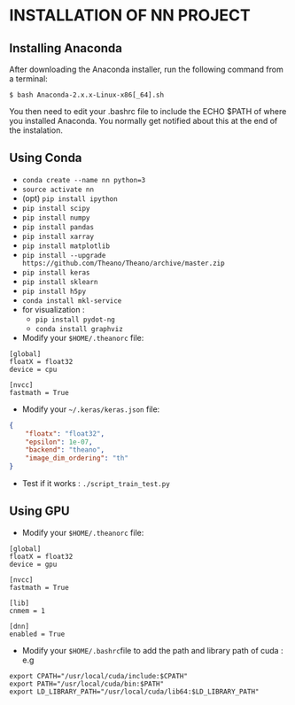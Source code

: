 INSTALLATION OF NN PROJECT
==========================

Installing Anaconda
-------------------
After downloading the Anaconda installer, run the following command from a terminal:
```Shell
$ bash Anaconda-2.x.x-Linux-x86[_64].sh
```
You then need to edit your .bashrc file to include the ECHO $PATH of where you installed Anaconda.
You normally get notified about this at the end of the instalation.

Using Conda
-----------
* `conda create --name nn python=3`
* `source activate nn`
* (opt) `pip install ipython`
* `pip install scipy`
* `pip install numpy`
* `pip install pandas`
* `pip install xarray`
* `pip install matplotlib`
* `pip install --upgrade https://github.com/Theano/Theano/archive/master.zip`
* `pip install keras`
* `pip install sklearn`
* `pip install h5py`
* `conda install mkl-service`
* for visualization :
  * `pip install pydot-ng`
  * `conda install graphviz`
* Modify your `$HOME/.theanorc` file:
```Shell
[global]
floatX = float32
device = cpu

[nvcc]
fastmath = True
```
* Modify your `~/.keras/keras.json` file:
```JSON
{
    "floatx": "float32",
    "epsilon": 1e-07,
    "backend": "theano",
    "image_dim_ordering": "th"
}
```
* Test if it works : `./script_train_test.py`

Using GPU
---------
* Modify your `$HOME/.theanorc` file:
```Shell
[global]
floatX = float32
device = gpu

[nvcc]
fastmath = True

[lib]
cnmem = 1

[dnn]
enabled = True
```
* Modify your `$HOME/.bashrc`file to add the path and library path of cuda :
e.g
```
export CPATH="/usr/local/cuda/include:$CPATH"
export PATH="/usr/local/cuda/bin:$PATH"
export LD_LIBRARY_PATH="/usr/local/cuda/lib64:$LD_LIBRARY_PATH"

